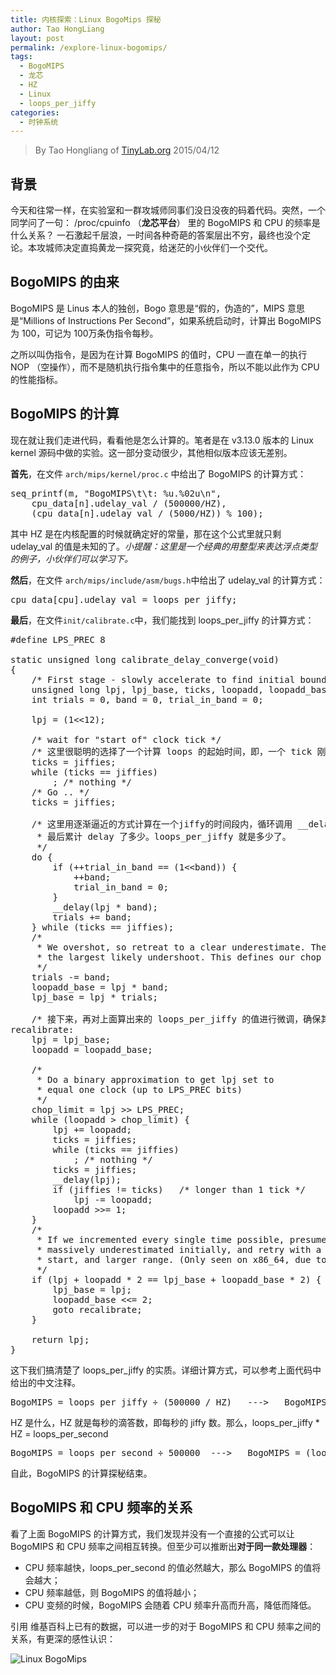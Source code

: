 ```yaml
---
title: 内核探索：Linux BogoMips 探秘
author: Tao HongLiang
layout: post
permalink: /explore-linux-bogomips/
tags:
  - BogoMIPS
  - 龙芯
  - HZ
  - Linux
  - loops_per_jiffy
categories:
  - 时钟系统
---
```


<!-- title: Linux BogoMips 探秘 -->

<!-- 作者：陶宏亮，taohl04@gmail.com, 65036336 -->

<!-- 时间：2015/4/12 -->

<!-- 分类：Linux -->

<!-- 标签：Linux,BogoMIPS,HZ,loops_per_jiffy,龙芯 -->

> By Tao Hongliang of [TinyLab.org][1]
> 2015/04/12


## 背景

今天和往常一样，在实验室和一群攻城师同事们没日没夜的码着代码。突然，一个同学问了一句： /proc/cpuinfo （**龙芯平台**） 里的 BogoMIPS 和 CPU 的频率是什么关系？ 一石激起千层浪，一时间各种奇葩的答案层出不穷，最终也没个定论。本攻城师决定直捣黄龙一探究竟，给迷茫的小伙伴们一个交代。

## BogoMIPS 的由来

BogoMIPS 是 Linus 本人的独创，Bogo 意思是“假的，伪造的”，MIPS 意思是“Millions of Instructions Per Second”，如果系统启动时，计算出 BogoMIPS 为 100，可记为 100万条伪指令每秒。 </br>

之所以叫伪指令，是因为在计算 BogoMIPS 的值时，CPU 一直在单一的执行 NOP （空操作），而不是随机执行指令集中的任意指令，所以不能以此作为 CPU 的性能指标。

## BogoMIPS 的计算

现在就让我们走进代码，看看他是怎么计算的。笔者是在 v3.13.0 版本的 Linux kernel 源码中做的实验。这一部分变动很少，其他相似版本应该无差别。 </br>

**首先**，在文件 `arch/mips/kernel/proc.c` 中给出了 BogoMIPS 的计算方式：

<pre>seq_printf(m, "BogoMIPS\t\t: %u.%02u\n",
    cpu_data[n].udelay_val / (500000/HZ),
    (cpu_data[n].udelay_val / (5000/HZ)) % 100);
</pre>

其中 HZ 是在内核配置的时候就确定好的常量，那在这个公式里就只剩 udelay_val 的值是未知的了。*小提醒：这里是一个经典的用整型来表达浮点类型的例子，小伙伴们可以学习下。* </br>

**然后**，在文件 `arch/mips/include/asm/bugs.h`中给出了 udelay_val 的计算方式：

<pre>cpu_data[cpu].udelay_val = loops_per_jiffy;
</pre>

**最后**，在文件`init/calibrate.c`中，我们能找到 loops&#95;per&#95;jiffy 的计算方式：

<pre>#define LPS_PREC 8

static unsigned long calibrate_delay_converge(void)
{
    /* First stage - slowly accelerate to find initial bounds */
    unsigned long lpj, lpj_base, ticks, loopadd, loopadd_base, chop_limit;
    int trials = 0, band = 0, trial_in_band = 0;

    lpj = (1&lt;&lt;12);

    /* wait for "start of" clock tick */
    /* 这里很聪明的选择了一个计算 loops 的起始时间，即，一个 tick 刚开始的时候 */
    ticks = jiffies;
    while (ticks == jiffies)
        ; /* nothing */
    /* Go .. */
    ticks = jiffies;

    /* 这里用逐渐逼近的方式计算在一个jiffy的时间段内，循环调用 __delay（NOP 循环）,
     * 最后累计 delay 了多少。loops_per_jiffy 就是多少了。
     */
    do {
        if (++trial_in_band == (1&lt;&lt;band)) {
            ++band;
            trial_in_band = 0;
        }
        __delay(lpj * band);
        trials += band;
    } while (ticks == jiffies);
    /*
     * We overshot, so retreat to a clear underestimate. Then estimate
     * the largest likely undershoot. This defines our chop bounds.
     */
    trials -= band;
    loopadd_base = lpj * band;
    lpj_base = lpj * trials;

    /* 接下来，再对上面算出来的 loops_per_jiffy 的值进行微调，确保其准确 */
recalibrate:
    lpj = lpj_base;
    loopadd = loopadd_base;

    /*
     * Do a binary approximation to get lpj set to
     * equal one clock (up to LPS_PREC bits)
     */
    chop_limit = lpj >> LPS_PREC;
    while (loopadd > chop_limit) {
        lpj += loopadd;
        ticks = jiffies;
        while (ticks == jiffies)
            ; /* nothing */
        ticks = jiffies;
        __delay(lpj);
        if (jiffies != ticks)   /* longer than 1 tick */
            lpj -= loopadd;
        loopadd >>= 1;
    }
    /*
     * If we incremented every single time possible, presume we've
     * massively underestimated initially, and retry with a higher
     * start, and larger range. (Only seen on x86_64, due to SMIs)
     */
    if (lpj + loopadd * 2 == lpj_base + loopadd_base * 2) {
        lpj_base = lpj;
        loopadd_base &lt;&lt;= 2;
        goto recalibrate;
    }

    return lpj;
}
</pre>

这下我们搞清楚了 loops&#95;per&#95;jiffy 的实质。详细计算方式，可以参考上面代码中给出的中文注释。

<pre>BogoMIPS = loops_per_jiffy ÷ (500000 / HZ)   --->   BogoMIPS = (loops_per_jiffy * HZ) ÷ 500000
</pre>

HZ 是什么，HZ 就是每秒的滴答数，即每秒的 jiffy 数。那么，loops&#95;per&#95;jiffy * HZ = loops&#95;per&#95;second

<pre>BogoMIPS = loops_per_second ÷ 500000  --->   BogoMIPS = (loops_per_second * 2) ÷ 1000000
</pre>

自此，BogoMIPS 的计算探秘结束。

## BogoMIPS 和 CPU 频率的关系

看了上面 BogoMIPS 的计算方式，我们发现并没有一个直接的公式可以让 BogoMIPS 和 CPU 频率之间相互转换。但至少可以推断出**对于同一款处理器**：

  * CPU 频率越快，loops&#95;per&#95;second 的值必然越大，那么 BogoMIPS 的值将会越大；
  * CPU 频率越低，则 BogoMIPS 的值将越小；
  * CPU 变频的时候，BogoMIPS 会随着 CPU 频率升高而升高，降低而降低。

引用 维基百科上已有的数据，可以进一步的对于 BogoMIPS 和 CPU 频率之间的关系，有更深的感性认识：

![Linux BogoMips][2]





 [1]: http://tinylab.org
 [2]: /wp-content/uploads/2015/04/Linux-BogoMips-1.jpg
